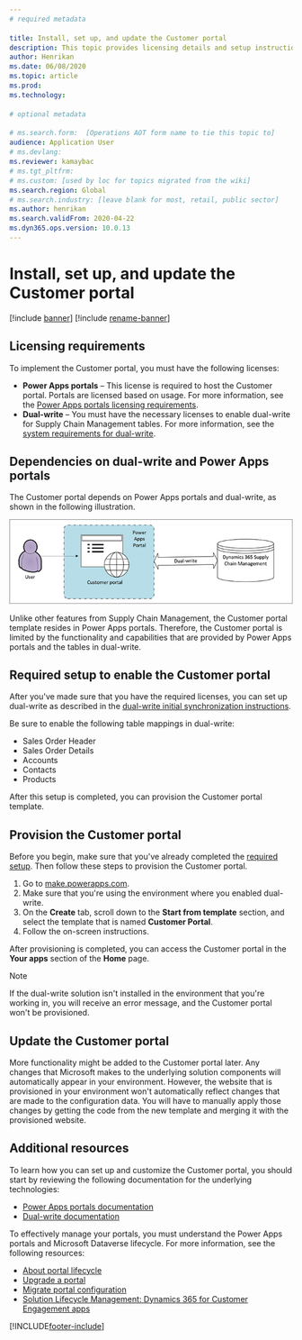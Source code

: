 ```yaml
---
# required metadata

title: Install, set up, and update the Customer portal
description: This topic provides licensing details and setup instructions for the Customer portal.
author: Henrikan
ms.date: 06/08/2020
ms.topic: article
ms.prod: 
ms.technology: 

# optional metadata

# ms.search.form:  [Operations AOT form name to tie this topic to]
audience: Application User
# ms.devlang: 
ms.reviewer: kamaybac
# ms.tgt_pltfrm: 
# ms.custom: [used by loc for topics migrated from the wiki]
ms.search.region: Global
# ms.search.industry: [leave blank for most, retail, public sector]
ms.author: henrikan
ms.search.validFrom: 2020-04-22
ms.dyn365.ops.version: 10.0.13
---
```


# Install, set up, and update the Customer portal

[!include [banner](../includes/banner.md)]
[!include [rename-banner](~/includes/cc-data-platform-banner.md)]

## Licensing requirements

To implement the Customer portal, you must have the following licenses:

- **Power Apps portals** – This license is required to host the Customer portal. Portals are licensed based on usage. For more information, see the [Power Apps portals licensing requirements](/power-platform/admin/powerapps-flow-licensing-faq#portals).
- **Dual-write** – You must have the necessary licenses to enable dual-write for Supply Chain Management tables. For more information, see the [system requirements for dual-write](../../fin-ops-core/dev-itpro/data-entities/dual-write/dual-write-system-req.md).

## Dependencies on dual-write and Power Apps portals

The Customer portal depends on Power Apps portals and dual-write, as shown in the following illustration.

![Customer portal dependencies.](media/customer-portal-elements.png "Customer portal dependencies")

Unlike other features from Supply Chain Management, the Customer portal template resides in Power Apps portals. Therefore, the Customer portal is limited by the functionality and capabilities that are provided by Power Apps portals and the tables in dual-write.

## <a name="required-setup"></a>Required setup to enable the Customer portal

After you've made sure that you have the required licenses, you can set up dual-write as described in the [dual-write initial synchronization instructions](/dynamics365/supply-chain/sales-marketing/enable-entity-map).

Be sure to enable the following table mappings in dual-write:

- Sales Order Header
- Sales Order Details
- Accounts
- Contacts
- Products

After this setup is completed, you can provision the Customer portal template.

## Provision the Customer portal

Before you begin, make sure that you've already completed the [required setup](#required-setup). Then follow these steps to provision the Customer portal.

1. Go to [make.powerapps.com](https://make.powerapps.com/).
2. Make sure that you're using the environment where you enabled dual-write.
3. On the **Create** tab, scroll down to the **Start from template** section, and select the template that is named **Customer Portal**.
4. Follow the on-screen instructions.

After provisioning is completed, you can access the Customer portal in the **Your apps** section of the **Home** page.

> [!NOTE]
> If the dual-write solution isn't installed in the environment that you're working in, you will receive an error message, and the Customer portal won't be provisioned.

## Update the Customer portal

More functionality might be added to the Customer portal later. Any changes that Microsoft makes to the underlying solution components will automatically appear in your environment. However, the website that is provisioned in your environment won't automatically reflect changes that are made to the configuration data. You will have to manually apply those changes by getting the code from the new template and merging it with the provisioned website.

## Additional resources

To learn how you can set up and customize the Customer portal, you should start by reviewing the following documentation for the underlying technologies:

- [Power Apps portals documentation](/powerapps/maker/portals/overview)
- [Dual-write documentation](../../fin-ops-core/dev-itpro/data-entities/dual-write/dual-write-home-page.md)

To effectively manage your portals, you must understand the Power Apps portals and Microsoft Dataverse lifecycle. For more information, see the following resources:

- [About portal lifecycle](/powerapps/maker/portals/admin/portal-lifecycle)
- [Upgrade a portal](/powerapps/maker/portals/admin/upgrade-portal)
- [Migrate portal configuration](/powerapps/maker/portals/admin/migrate-portal-configuration)
- [Solution Lifecycle Management: Dynamics 365 for Customer Engagement apps](https://www.microsoft.com/download/details.aspx?id=57777)


[!INCLUDE[footer-include](../../includes/footer-banner.md)]